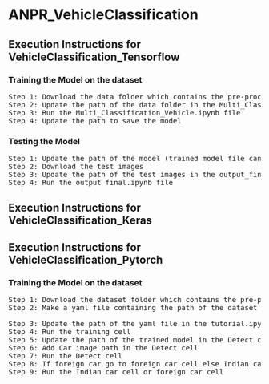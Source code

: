 # ANPR_VehicleClassification

## Execution Instructions for VehicleClassification_Tensorflow
### Training the Model on the dataset
<pre>
Step 1: Download the data folder which contains the pre-processed dataset 
Step 2: Update the path of the data folder in the Multi_Classification_Vehicle.ipynb file
Step 3: Run the Multi_Classification_Vehicle.ipynb file 
Step 4: Update the path to save the model 
</pre>

### Testing the Model 
<pre>
Step 1: Update the path of the model (trained model file can be used model_saved_4_15.h5) in the output_final.ipynb file 
Step 2: Download the test images 
Step 3: Update the path of the test images in the output_final.ipynb file
Step 4: Run the output_final.ipynb file
</pre>

## Execution Instructions for VehicleClassification_Keras

## Execution Instructions for VehicleClassification_Pytorch

### Training the Model on the dataset
<pre>
Step 1: Download the dataset folder which contains the pre-processed dataset and run the first cell in tutorial.ipynb to git clone the yolov5 environment
Step 2: Make a yaml file containing the path of the dataset folder and put the yaml file in the data folder for example
<!-- path: D:\Sem-5\LAB\ANPR\yolov5\data\pre960  # dataset root dir 
train: train\images\ # train images (relative to 'path') 128 images
val: train\images\  # val images (relative to 'path') 128 images
test: test\images\  # test images (optional)

# Classes
names:
  0: number_plate -->
Step 3: Update the path of the yaml file in the tutorial.ipynb in the training cell
Step 4: Run the training cell
Step 5: Update the path of the trained model in the Detect cell the path to the weights will be printed out by the training cell
Step 6: Add Car image path in the Detect cell
Step 7: Run the Detect cell
Step 8: If foreign car go to foreign car cell else Indian car cell update the exp# number as shown in the output of the Detect cell
Step 9: Run the Indian car cell or foreign car cell
</pre> 
